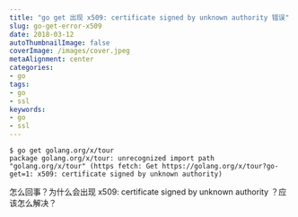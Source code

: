 ```yaml
---
title: "go get 出现 x509: certificate signed by unknown authority 错误"
slug: go-get-error-x509
date: 2018-03-12
autoThumbnailImage: false
coverImage: /images/cover.jpeg
metaAlignment: center
categories:
- go
tags:
- go
- ssl
keywords:
- go
- ssl
---
```


```shell
$ go get golang.org/x/tour
package golang.org/x/tour: unrecognized import path "golang.org/x/tour" (https fetch: Get https://golang.org/x/tour?go-get=1: x509: certificate signed by unknown authority)
```

怎么回事？为什么会出现 x509: certificate signed by unknown authority ？应该怎么解决？

<!--more-->
